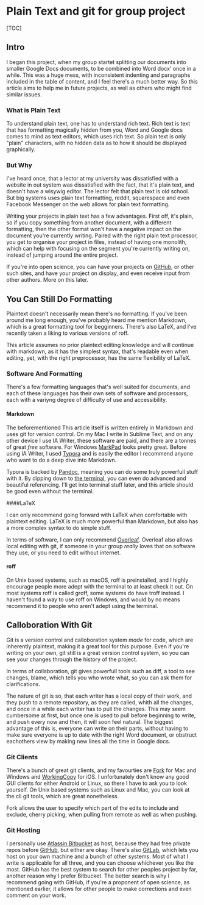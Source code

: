 # Plain Text and git for group project

[TOC]

## Intro

I began this project, when my group startet splitting our documents into smaller Google Docs documents, to be combined into Word docx' once in a while. This was a huge mess, with inconsistent indenting and paragraphs included in the table of content, and I feel there's a much better way. So this article aims to help me in future projects, as well as others who might find similar issues.

### What is Plain Text

To understand plain text, one has to understand rich text. Rich text is text that has formatting magically hidden from you, Word and Google docs comes to mind as text editors, which uses rich text. So plain text is only "plain" characters, with no hidden data as to how it should be displayed graphically.

### But Why

I've heard once, that a lector at my university was dissatisfied with a website in out system was dissatisfied with the fact, that it's plain text, and doesn't have a wisywig editor. The lector felt that plain text is old school. But big systems uses plain text formatting, reddit, squarespace and even Facebook Messenger on the web allows for plain text formatting.

Writing your projects in plain text has a few advantages. First off, it's plain, so if you copy something from another document, with a different formatting, then the other format won't have a negative impact on the document you're currently writing. Paired with the right plain text processor, you get to organise your project in files, instead of having one monolith, which can help with focusing on the segment you're currently writing on, instead of jumping around the entire project.

If you're into open science, you can have your projects on [GitHub](github.com), or other such sites, and have your project on display, and even receive input from other authors. More on this later.

## You Can Still Do Formatting

Plaintext doesn't necessarily mean there's no formatting. If you've been around me long enough, you've probably heard me mention Markdown, which is a great formatting tool for begginners. There's also LaTeX, and I've recently taken a liking to various versions of roff.

This article assumes no prior plaintext editing knowledge and will continue with markdown, as it has the simplest syntax, that's readable even when editing, yet, with the right preprocessor, has the same flexibility of LaTeX.

### Software And Formatting

There's a few formatting languages that's well suited for documents, and each of these languages has their own sets of software and processors, each with a variyng degree of difficulty of use and accessibility.

#### Markdown

The beforementioned This article itself is written entirely in Markdown and uses git for version control. On my Mac I write in Sublime Text, and on any other device I use IA Writer, these software are paid, and there are a tonnes of great _free_ software. For Windows [MarkPad](http://code52.org/DownmarkerWPF/) looks pretty great. Before using IA Writer, I used [Typora](https://typora.io) and is easily the editor I recommend anyone who want to do a deep dive into Markdown.

Typora is backed by [Pandoc](http://support.typora.io/Install-and-Use-Pandoc/), meaning you can do some truly powerfull stuff with it. By dipping down to [the terminal](https://tex.stackexchange.com/a/298385), you can even do advanced and beautiful referencing. I'll get into terminal stuff later, and this article should be good even without the terminal. 

####LaTeX 

I can only recommend going forward with LaTeX when comfortable with plaintext editing. LaTeX is much more powerful than Markdown, but also has a more complex syntax to do simple stuff.

In terms of software, I can only recommend [Overleaf](https://www.overleaf.com). Overleaf also allows local editing with git, if someone in your group _really_ loves that on software they use, or you need to edit without internet.

#### roff

On Unix based systems, such as macOS, roff is preinstalled, and I highly encourage people more adept with the terminal to at least check it out. On most systems roff is called groff, some systems do have troff instead. I haven't found a way to use roff on Windows, and would by no means recommend it to people who aren't adept using the terminal.

## Calloboration With Git

Git is a version control and calloboration system _made_ for code, which are inherently plaintext, making it a great tool for this purpose. Even if you're writing on your own, git still is a great version control system, so you can see your changes through the history of the project.

In terms of collaboration, git gives powerfull tools such as diff, a tool to see changes, blame, which tells you who wrote what, so you can ask them for clarifications.

The nature of git is so, that each writer has a local copy of their work, and they push to a remote repository, as they are called, whith all the changes, and once in a while each writer has to pull the changes. This may seem cumbersome at first, but once one is used to pull before beginning to write, and push every now and then, it will soon feel natural. The biggest advantage of this is, everyone can write on their parts, without having to make sure everyone is up to date with the right Word document, or obstruct eachothers view by making new lines all the time in Google docs.

### Git Clients

There's a bunch of great git clients, and my favourties are [Fork](https://fork.dev) for Mac and Windows and [WorkingCopy](https://apps.apple.com/us/app/working-copy/id896694807?ign-mpt=uo%3D6) for iOS. I unfortunately don't know any good GUI clients for either Android or Linux, so there I have to ask you to look yourself. On Unix based systems such as Linux and Mac, you can look at the cli git tools, which are great nonetheless.

Fork allows the user to specify which part of the edits to include and exclude, cherry picking, when pulling from remote as well as when pushing.

### Git Hosting

I personally use [Atlassin Bitbucket](https://bitbucket.org/product/) as host, because they had free private repos before [GitHub](http://github.com), but either are okay. There's also [GitLab](http://gitlab.com), which lets you host on your own machine and a bunch of other systems. Most of what I write is applicable for all three, and you can choose whichever you like the most. GitHub has the best system to search for other peoples project by far, another reason why I prefer Bitbucket. The better search is why I recommend going with GitHub, if you're a proponent of open science, as mentioned earlier, it allows for other people to make corrections and even comment on your work.